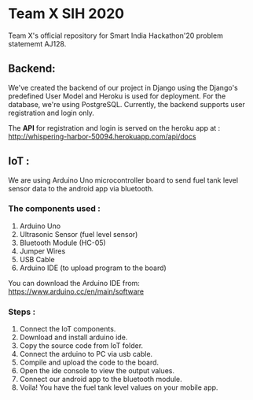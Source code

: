# Team X SIH 2020
Team X's official repository for Smart India Hackathon'20 problem statememt AJ128.

## Backend:

We've created the backend of our project in Django using the Django's predefined User Model and Heroku is used for deployment. For the database, we're using PostgreSQL. Currently, the backend supports user registration and login only. 

The **API** for registration and login is served on the heroku app at :  http://whispering-harbor-50094.herokuapp.com/api/docs

## IoT :

We are using Arduino Uno microcontroller board to send fuel tank level sensor data to the android app via bluetooth.

### The components used :

1. Arduino Uno
2. Ultrasonic Sensor (fuel level sensor)
3. Bluetooth Module (HC-05)
4. Jumper Wires
5. USB Cable
6. Arduino IDE (to upload program to the board)

You can download the Arduino IDE from: https://www.arduino.cc/en/main/software

### Steps :

1. Connect the IoT components.
2. Download and install arduino ide.
3. Copy the source code from IoT folder.
4. Connect the arduino to PC via usb cable.
5. Compile and upload the code to the board.
6. Open the ide console to view the output values.
7. Connect our android app to the bluetooth module.
8. Voila! You have the fuel tank level values on your mobile app.

